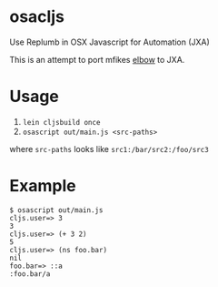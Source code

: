 # osacljs

Use Replumb in OSX Javascript for Automation (JXA)

This is an attempt to port mfikes [elbow](https://github.com/mfikes/elbow) to JXA.

# Usage

1. `lein cljsbuild once`
2. `osascript out/main.js <src-paths>`

where `src-paths` looks like `src1:/bar/src2:/foo/src3`

# Example

```
$ osascript out/main.js
cljs.user=> 3
3
cljs.user=> (+ 3 2)
5
cljs.user=> (ns foo.bar)
nil
foo.bar=> ::a
:foo.bar/a
```


